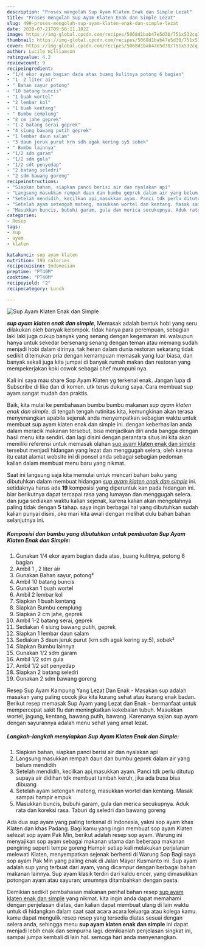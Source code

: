 ```yaml
---
description: "Proses mengolah Sup Ayam Klaten Enak dan Simple Lezat"
title: "Proses mengolah Sup Ayam Klaten Enak dan Simple Lezat"
slug: 499-proses-mengolah-sup-ayam-klaten-enak-dan-simple-lezat
date: 2020-07-21T09:56:11.182Z
image: https://img-global.cpcdn.com/recipes/5068d1bab47e5d30/751x532cq70/sup-ayam-klaten-enak-dan-simple-foto-resep-utama.jpg
thumbnail: https://img-global.cpcdn.com/recipes/5068d1bab47e5d30/751x532cq70/sup-ayam-klaten-enak-dan-simple-foto-resep-utama.jpg
cover: https://img-global.cpcdn.com/recipes/5068d1bab47e5d30/751x532cq70/sup-ayam-klaten-enak-dan-simple-foto-resep-utama.jpg
author: Lucile Williamson
ratingvalue: 4.2
reviewcount: 9
recipeingredient:
- "1/4 ekor ayam bagian dada atas buang kulitnya potong 6 bagian"
- "1  2 liter air"
- " Bahan sayur potong"
- "10 batang buncis"
- "1 buah wortel"
- "2 lembar kol"
- "1 buah kentang"
- " Bumbu cemplung"
- "2 cm jahe geprek"
- "1-2 batang serai geprek"
- "4 siung bawang putih geprek"
- "1 lembar daun salam"
- "3 daun jeruk purut krn sdh agak kering sy5 sobek"
- " Bumbu lainnya"
- "1/2 sdm garam"
- "1/2 sdm gula"
- "1/2 sdt penyedap"
- "2 batang seledri"
- "2 sdm bawang goreng"
recipeinstructions:
- "Siapkan bahan, siapkan panci berisi air dan nyalakan api"
- "Langsung masukkan rempah daun dan bumbu geprek dalam air yang belum mendidih"
- "Setelah mendidih, kecilkan api,masukkan ayam. Panci tdk perlu ditutup supaya air didihan tdk membuat tambah keruh, jika ada busa bisa dibuang"
- "Setelah ayam setengah mateng, masukkan wortel dan kentang. Masak sampai hampir empuk"
- "Masukkan buncis, bubuhi garam, gula dan merica secukupnya. Aduk rata dan koreksi rasa. Taburi dg seledri dan bawang goreng"
categories:
- Resep
tags:
- sup
- ayam
- klaten

katakunci: sup ayam klaten 
nutrition: 199 calories
recipecuisine: Indonesian
preptime: "PT40M"
cooktime: "PT40M"
recipeyield: "2"
recipecategory: Lunch

---
```



![Sup Ayam Klaten Enak dan Simple](https://img-global.cpcdn.com/recipes/5068d1bab47e5d30/751x532cq70/sup-ayam-klaten-enak-dan-simple-foto-resep-utama.jpg)

<b><i>sup ayam klaten enak dan simple</i></b>, Memasak adalah bentuk hobi yang seru dilakukan oleh banyak kelompok. tidak hanya para perempuan, sebagian laki laki juga cukup banyak yang senang dengan kegemaran ini. walaupun hanya untuk sekedar bersenang senang dengan teman atau memang sudah menjadi hobi dalam dirinya. tak heran dalam dunia restoran sekarang tidak sedikit ditemukan pria dengan kemampuan memasak yang luar biasa, dan banyak sekali juga kita jumpai di banyak rumah makan dan restoran yang mempekerjakan koki cowok sebagai chef mumpuni nya.

Kali ini saya mau share Sop Ayam Klaten yg terkenal enak. Jangan lupa di Subscribe di like dan di komen. utk terus dukung saya. Cara membuat sup ayam sangat mudah dan praktis.

Baik, kita mulai ke pembahasan bumbu bumbu makanan <i>sup ayam klaten enak dan simple</i>. di tengah tengah rutinitas kita, kemungkinan akan terasa menyenangkan apabila sejenak anda menyempatkan sebagian waktu untuk membuat sup ayam klaten enak dan simple ini. dengan keberhasilan anda dalam meracik makanan tersebut, bisa menjadikan diri anda bangga dengan hasil menu kita sendiri. dan lagi disini dengan perantara situs ini kita akan memiliki referensi untuk memasak olahan <u>sup ayam klaten enak dan simple</u> tersebut menjadi hidangan yang lezat dan menggugah selera, oleh karena itu catat alamat website ini di ponsel anda sebagai sebagian pedoman kalian dalam membuat menu baru yang nikmat.


Saat ini langsung saja kita memulai untuk mencari bahan baku yang dibutuhkan dalam membuat hidangan <u><i>sup ayam klaten enak dan simple</i></u> ini. setidaknya harus ada <b>19</b> komposisi yang diperuntuk kan pada hidangan ini. biar berikutnya dapat tercapai rasa yang lumayan dan menggugah selera. dan juga sediakan waktu kalian sejenak, karena kalian akan mengolahnya paling tidak dengan <b>5</b> tahap. saya ingin berbagai hal yang dibutuhkan sudah kalian punyai disini, oke mari kita awali dengan melihat dulu bahan bahan selanjutnya ini.

<!--inarticleads1-->

##### Komposisi dan bumbu yang dibutuhkan untuk pembuatan Sup Ayam Klaten Enak dan Simple:

1. Gunakan 1/4 ekor ayam bagian dada atas, buang kulitnya, potong 6 bagian
1. Ambil 1 , 2 liter air
1. Gunakan  Bahan sayur, potong²
1. Ambil 10 batang buncis
1. Gunakan 1 buah wortel
1. Ambil 2 lembar kol
1. Siapkan 1 buah kentang
1. Siapkan  Bumbu cemplung
1. Siapkan 2 cm jahe, geprek
1. Ambil 1-2 batang serai, geprek
1. Sediakan 4 siung bawang putih, geprek
1. Siapkan 1 lembar daun salam
1. Sediakan 3 daun jeruk purut (krn sdh agak kering sy:5), sobek²
1. Siapkan  Bumbu lainnya
1. Gunakan 1/2 sdm garam
1. Ambil 1/2 sdm gula
1. Ambil 1/2 sdt penyedap
1. Siapkan 2 batang seledri
1. Gunakan 2 sdm bawang goreng


Resep Sup Ayam Kampung Yang Lezat Dan Enak - Masakan sup adalah masakan yang paling cocok jika kita kurang sehat atau kurang enak badan. Berikut resep memasak Sup Ayam yang Lezat dan Enak - bermanfaat untuk mempercepat sakit flu dan meningkatkan kekebalan tubuh. Masukkan wortel, jagung, kentang, bawang putih, bawang. Karenanya sajian sup ayam dengan sayurannya adalah menu sehat yang amat lezat. 

<!--inarticleads2-->

##### Langkah-langkah menyiapkan Sup Ayam Klaten Enak dan Simple:

1. Siapkan bahan, siapkan panci berisi air dan nyalakan api
1. Langsung masukkan rempah daun dan bumbu geprek dalam air yang belum mendidih
1. Setelah mendidih, kecilkan api,masukkan ayam. Panci tdk perlu ditutup supaya air didihan tdk membuat tambah keruh, jika ada busa bisa dibuang
1. Setelah ayam setengah mateng, masukkan wortel dan kentang. Masak sampai hampir empuk
1. Masukkan buncis, bubuhi garam, gula dan merica secukupnya. Aduk rata dan koreksi rasa. Taburi dg seledri dan bawang goreng


Ada dua sup ayam yang paling terkenal di Indonesia, yakni sop ayam khas Klaten dan khas Padang. Bagi kamu yang ingin membuat sop ayam Klaten selezat sop ayam Pak Min, berikut adalah resep sop ayam. Warung ini menyajikan sop ayam sebagai makanan utama dan beberapa makanan pengiring seperti tempe goreng Hampir setiap kali melakukan perjalanan melewati Klaten, menyempatkan sejenak berhenti di Warung Sop Bagi saya sop ayam Pak Min yang paling enak di Jalan Mayor Kusmanto ini. Sup ayam adalah sup yang terbuat dari ayam, yang dicampur dengan berbagai bahan makanan lainnya. Sup ayam klasik terdiri dari kaldu encer, yang dimasukkan potongan ayam atau sayuran; umumnya ditambahkan dengan pasta. 

Demikian sedikit pembahasan makanan perihal bahan resep <u>sup ayam klaten enak dan simple</u> yang nikmat. kita ingin anda dapat memahami dengan penjelasan diatas, dan kalian dapat membuat ulang di lain waktu untuk di hidangkan dalam saat saat acara acara keluarga atau kolega kamu. kamu dapat mengulik resep resep yang tersedia diatas sesuai dengan selera anda, sehingga menu <b>sup ayam klaten enak dan simple</b> ini dapat menjadi lebih enak dan sempurna lagi. demikianlah penjelasan singkat ini, sampai jumpa kembali di lain hal. semoga hari anda menyenangkan.
